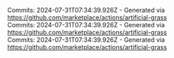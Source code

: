 Commits: 2024-07-31T07:34:39.926Z - Generated via https://github.com/marketplace/actions/artificial-grass
<br>
Commits: 2024-07-31T07:34:39.926Z - Generated via https://github.com/marketplace/actions/artificial-grass
<br>
Commits: 2024-07-31T07:34:39.926Z - Generated via https://github.com/marketplace/actions/artificial-grass
<br>
